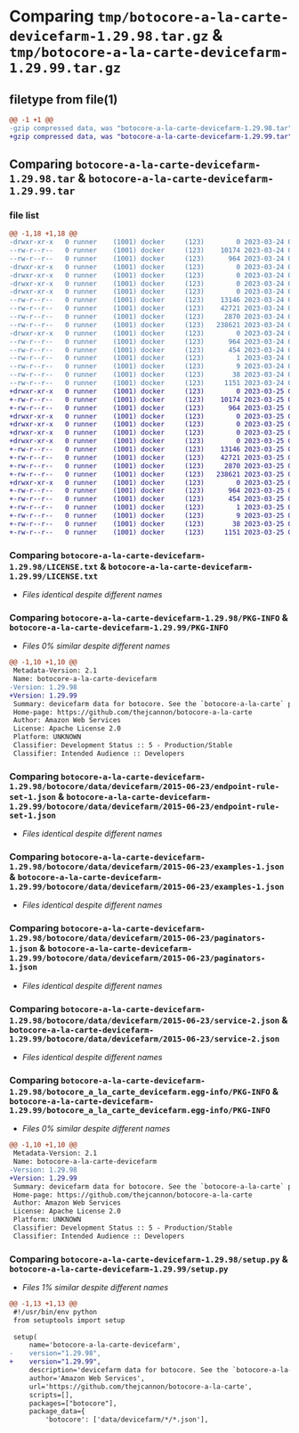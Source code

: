 # Comparing `tmp/botocore-a-la-carte-devicefarm-1.29.98.tar.gz` & `tmp/botocore-a-la-carte-devicefarm-1.29.99.tar.gz`

## filetype from file(1)

```diff
@@ -1 +1 @@
-gzip compressed data, was "botocore-a-la-carte-devicefarm-1.29.98.tar", last modified: Fri Mar 24 01:24:13 2023, max compression
+gzip compressed data, was "botocore-a-la-carte-devicefarm-1.29.99.tar", last modified: Sat Mar 25 01:22:33 2023, max compression
```

## Comparing `botocore-a-la-carte-devicefarm-1.29.98.tar` & `botocore-a-la-carte-devicefarm-1.29.99.tar`

### file list

```diff
@@ -1,18 +1,18 @@
-drwxr-xr-x   0 runner    (1001) docker     (123)        0 2023-03-24 01:24:13.217882 botocore-a-la-carte-devicefarm-1.29.98/
--rw-r--r--   0 runner    (1001) docker     (123)    10174 2023-03-24 01:24:13.000000 botocore-a-la-carte-devicefarm-1.29.98/LICENSE.txt
--rw-r--r--   0 runner    (1001) docker     (123)      964 2023-03-24 01:24:13.217882 botocore-a-la-carte-devicefarm-1.29.98/PKG-INFO
-drwxr-xr-x   0 runner    (1001) docker     (123)        0 2023-03-24 01:24:13.217882 botocore-a-la-carte-devicefarm-1.29.98/botocore/
-drwxr-xr-x   0 runner    (1001) docker     (123)        0 2023-03-24 01:24:13.217882 botocore-a-la-carte-devicefarm-1.29.98/botocore/data/
-drwxr-xr-x   0 runner    (1001) docker     (123)        0 2023-03-24 01:24:13.217882 botocore-a-la-carte-devicefarm-1.29.98/botocore/data/devicefarm/
-drwxr-xr-x   0 runner    (1001) docker     (123)        0 2023-03-24 01:24:13.217882 botocore-a-la-carte-devicefarm-1.29.98/botocore/data/devicefarm/2015-06-23/
--rw-r--r--   0 runner    (1001) docker     (123)    13146 2023-03-24 01:23:57.000000 botocore-a-la-carte-devicefarm-1.29.98/botocore/data/devicefarm/2015-06-23/endpoint-rule-set-1.json
--rw-r--r--   0 runner    (1001) docker     (123)    42721 2023-03-24 01:23:57.000000 botocore-a-la-carte-devicefarm-1.29.98/botocore/data/devicefarm/2015-06-23/examples-1.json
--rw-r--r--   0 runner    (1001) docker     (123)     2870 2023-03-24 01:23:57.000000 botocore-a-la-carte-devicefarm-1.29.98/botocore/data/devicefarm/2015-06-23/paginators-1.json
--rw-r--r--   0 runner    (1001) docker     (123)   238621 2023-03-24 01:23:57.000000 botocore-a-la-carte-devicefarm-1.29.98/botocore/data/devicefarm/2015-06-23/service-2.json
-drwxr-xr-x   0 runner    (1001) docker     (123)        0 2023-03-24 01:24:13.217882 botocore-a-la-carte-devicefarm-1.29.98/botocore_a_la_carte_devicefarm.egg-info/
--rw-r--r--   0 runner    (1001) docker     (123)      964 2023-03-24 01:24:13.000000 botocore-a-la-carte-devicefarm-1.29.98/botocore_a_la_carte_devicefarm.egg-info/PKG-INFO
--rw-r--r--   0 runner    (1001) docker     (123)      454 2023-03-24 01:24:13.000000 botocore-a-la-carte-devicefarm-1.29.98/botocore_a_la_carte_devicefarm.egg-info/SOURCES.txt
--rw-r--r--   0 runner    (1001) docker     (123)        1 2023-03-24 01:24:13.000000 botocore-a-la-carte-devicefarm-1.29.98/botocore_a_la_carte_devicefarm.egg-info/dependency_links.txt
--rw-r--r--   0 runner    (1001) docker     (123)        9 2023-03-24 01:24:13.000000 botocore-a-la-carte-devicefarm-1.29.98/botocore_a_la_carte_devicefarm.egg-info/top_level.txt
--rw-r--r--   0 runner    (1001) docker     (123)       38 2023-03-24 01:24:13.221882 botocore-a-la-carte-devicefarm-1.29.98/setup.cfg
--rw-r--r--   0 runner    (1001) docker     (123)     1151 2023-03-24 01:24:13.000000 botocore-a-la-carte-devicefarm-1.29.98/setup.py
+drwxr-xr-x   0 runner    (1001) docker     (123)        0 2023-03-25 01:22:33.006942 botocore-a-la-carte-devicefarm-1.29.99/
+-rw-r--r--   0 runner    (1001) docker     (123)    10174 2023-03-25 01:22:32.000000 botocore-a-la-carte-devicefarm-1.29.99/LICENSE.txt
+-rw-r--r--   0 runner    (1001) docker     (123)      964 2023-03-25 01:22:33.006942 botocore-a-la-carte-devicefarm-1.29.99/PKG-INFO
+drwxr-xr-x   0 runner    (1001) docker     (123)        0 2023-03-25 01:22:33.002941 botocore-a-la-carte-devicefarm-1.29.99/botocore/
+drwxr-xr-x   0 runner    (1001) docker     (123)        0 2023-03-25 01:22:33.002941 botocore-a-la-carte-devicefarm-1.29.99/botocore/data/
+drwxr-xr-x   0 runner    (1001) docker     (123)        0 2023-03-25 01:22:33.002941 botocore-a-la-carte-devicefarm-1.29.99/botocore/data/devicefarm/
+drwxr-xr-x   0 runner    (1001) docker     (123)        0 2023-03-25 01:22:33.002941 botocore-a-la-carte-devicefarm-1.29.99/botocore/data/devicefarm/2015-06-23/
+-rw-r--r--   0 runner    (1001) docker     (123)    13146 2023-03-25 01:22:12.000000 botocore-a-la-carte-devicefarm-1.29.99/botocore/data/devicefarm/2015-06-23/endpoint-rule-set-1.json
+-rw-r--r--   0 runner    (1001) docker     (123)    42721 2023-03-25 01:22:12.000000 botocore-a-la-carte-devicefarm-1.29.99/botocore/data/devicefarm/2015-06-23/examples-1.json
+-rw-r--r--   0 runner    (1001) docker     (123)     2870 2023-03-25 01:22:12.000000 botocore-a-la-carte-devicefarm-1.29.99/botocore/data/devicefarm/2015-06-23/paginators-1.json
+-rw-r--r--   0 runner    (1001) docker     (123)   238621 2023-03-25 01:22:12.000000 botocore-a-la-carte-devicefarm-1.29.99/botocore/data/devicefarm/2015-06-23/service-2.json
+drwxr-xr-x   0 runner    (1001) docker     (123)        0 2023-03-25 01:22:33.006942 botocore-a-la-carte-devicefarm-1.29.99/botocore_a_la_carte_devicefarm.egg-info/
+-rw-r--r--   0 runner    (1001) docker     (123)      964 2023-03-25 01:22:32.000000 botocore-a-la-carte-devicefarm-1.29.99/botocore_a_la_carte_devicefarm.egg-info/PKG-INFO
+-rw-r--r--   0 runner    (1001) docker     (123)      454 2023-03-25 01:22:32.000000 botocore-a-la-carte-devicefarm-1.29.99/botocore_a_la_carte_devicefarm.egg-info/SOURCES.txt
+-rw-r--r--   0 runner    (1001) docker     (123)        1 2023-03-25 01:22:32.000000 botocore-a-la-carte-devicefarm-1.29.99/botocore_a_la_carte_devicefarm.egg-info/dependency_links.txt
+-rw-r--r--   0 runner    (1001) docker     (123)        9 2023-03-25 01:22:32.000000 botocore-a-la-carte-devicefarm-1.29.99/botocore_a_la_carte_devicefarm.egg-info/top_level.txt
+-rw-r--r--   0 runner    (1001) docker     (123)       38 2023-03-25 01:22:33.006942 botocore-a-la-carte-devicefarm-1.29.99/setup.cfg
+-rw-r--r--   0 runner    (1001) docker     (123)     1151 2023-03-25 01:22:32.000000 botocore-a-la-carte-devicefarm-1.29.99/setup.py
```

### Comparing `botocore-a-la-carte-devicefarm-1.29.98/LICENSE.txt` & `botocore-a-la-carte-devicefarm-1.29.99/LICENSE.txt`

 * *Files identical despite different names*

### Comparing `botocore-a-la-carte-devicefarm-1.29.98/PKG-INFO` & `botocore-a-la-carte-devicefarm-1.29.99/PKG-INFO`

 * *Files 0% similar despite different names*

```diff
@@ -1,10 +1,10 @@
 Metadata-Version: 2.1
 Name: botocore-a-la-carte-devicefarm
-Version: 1.29.98
+Version: 1.29.99
 Summary: devicefarm data for botocore. See the `botocore-a-la-carte` package for more info.
 Home-page: https://github.com/thejcannon/botocore-a-la-carte
 Author: Amazon Web Services
 License: Apache License 2.0
 Platform: UNKNOWN
 Classifier: Development Status :: 5 - Production/Stable
 Classifier: Intended Audience :: Developers
```

### Comparing `botocore-a-la-carte-devicefarm-1.29.98/botocore/data/devicefarm/2015-06-23/endpoint-rule-set-1.json` & `botocore-a-la-carte-devicefarm-1.29.99/botocore/data/devicefarm/2015-06-23/endpoint-rule-set-1.json`

 * *Files identical despite different names*

### Comparing `botocore-a-la-carte-devicefarm-1.29.98/botocore/data/devicefarm/2015-06-23/examples-1.json` & `botocore-a-la-carte-devicefarm-1.29.99/botocore/data/devicefarm/2015-06-23/examples-1.json`

 * *Files identical despite different names*

### Comparing `botocore-a-la-carte-devicefarm-1.29.98/botocore/data/devicefarm/2015-06-23/paginators-1.json` & `botocore-a-la-carte-devicefarm-1.29.99/botocore/data/devicefarm/2015-06-23/paginators-1.json`

 * *Files identical despite different names*

### Comparing `botocore-a-la-carte-devicefarm-1.29.98/botocore/data/devicefarm/2015-06-23/service-2.json` & `botocore-a-la-carte-devicefarm-1.29.99/botocore/data/devicefarm/2015-06-23/service-2.json`

 * *Files identical despite different names*

### Comparing `botocore-a-la-carte-devicefarm-1.29.98/botocore_a_la_carte_devicefarm.egg-info/PKG-INFO` & `botocore-a-la-carte-devicefarm-1.29.99/botocore_a_la_carte_devicefarm.egg-info/PKG-INFO`

 * *Files 0% similar despite different names*

```diff
@@ -1,10 +1,10 @@
 Metadata-Version: 2.1
 Name: botocore-a-la-carte-devicefarm
-Version: 1.29.98
+Version: 1.29.99
 Summary: devicefarm data for botocore. See the `botocore-a-la-carte` package for more info.
 Home-page: https://github.com/thejcannon/botocore-a-la-carte
 Author: Amazon Web Services
 License: Apache License 2.0
 Platform: UNKNOWN
 Classifier: Development Status :: 5 - Production/Stable
 Classifier: Intended Audience :: Developers
```

### Comparing `botocore-a-la-carte-devicefarm-1.29.98/setup.py` & `botocore-a-la-carte-devicefarm-1.29.99/setup.py`

 * *Files 1% similar despite different names*

```diff
@@ -1,13 +1,13 @@
 #!/usr/bin/env python
 from setuptools import setup
 
 setup(
     name='botocore-a-la-carte-devicefarm',
-    version="1.29.98",
+    version="1.29.99",
     description='devicefarm data for botocore. See the `botocore-a-la-carte` package for more info.',
     author='Amazon Web Services',
     url='https://github.com/thejcannon/botocore-a-la-carte',
     scripts=[],
     packages=["botocore"],
     package_data={
         'botocore': ['data/devicefarm/*/*.json'],
```

